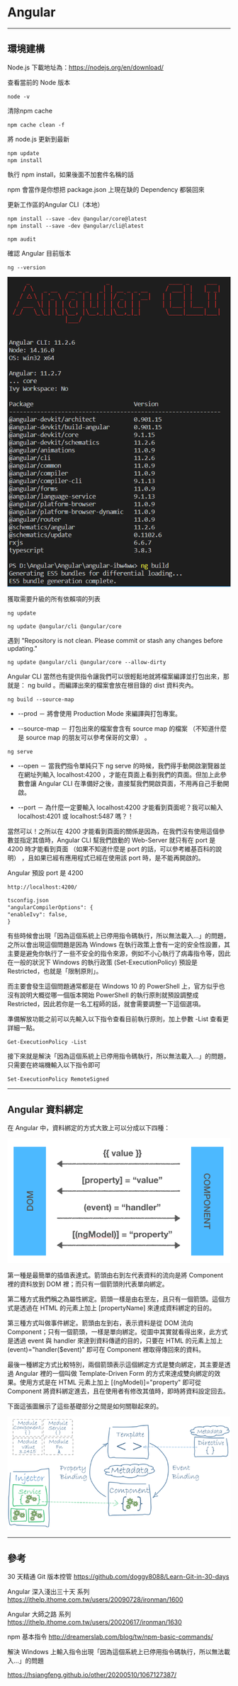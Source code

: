 # Angular



---------------------------------------------------------

## 環境建構


Node.js 下載地址為：https://nodejs.org/en/download/


查看當前的 Node 版本

```
node -v
```

清除npm cache

```
npm cache clean -f
```







將 node.js 更新到最新

```
npm update
npm install
```
執行 npm install，如果後面不加套件名稱的話

npm 會當作是你想把 package.json 上現在缺的 Dependency 都裝回來




更新工作區的Angular CLI（本地）

```
npm install --save -dev @angular/core@latest
npm install --save -dev @angular/cli@latest
```

```
npm audit
```




確認 Angular 目前版本

```
ng --version
```


![](./figures\20210407091530.png)





獲取需要升級的所有依賴項的列表

```
ng update
```


```
ng update @angular/cli @angular/core
```


遇到 "Repository is not clean. Please commit or stash any changes before updating."

```
ng update @angular/cli @angular/core --allow-dirty
```



Angular CLI 當然也有提供指令讓我們可以很輕鬆地就將檔案編譯並打包出來，那就是： ng build 。而編譯出來的檔案會放在根目錄的 dist 資料夾內。

```
ng build --source-map
```
* --prod － 將會使用 Production Mode 來編譯與打包專案。

* --source-map － 打包出來的檔案會含有 source map 的檔案 （不知道什麼是 source map 的朋友可以參考保哥的文章） 。





```
ng serve
```
* --open － 當我們指令單純只下 ng serve 的時候，我們得手動開啟瀏覽器並在網址列輸入 localhost:4200 ，才能在頁面上看到我們的頁面。但加上此參數會讓 Angular CLI 在準備好之後，直接幫我們開啟頁面，不用再自己手動開啟。

* --port － 為什麼一定要輸入 localhost:4200 才能看到頁面呢？我可以輸入 localhost:4201 或 localhost:5487 嗎？！

當然可以！之所以在 4200 才能看到頁面的關係是因為，在我們沒有使用這個參數並指定其值時，Angular CLI 幫我們啟動的 Web-Server 就只有在 port 是 4200 時才能看到頁面 （如果不知道什麼是 port 的話，可以參考維基百科的說明） ，且如果已經有應用程式已經在使用該 port 時，是不能再開啟的。



Angular 預設 port 是 4200

```
http://localhost:4200/
```



```
tsconfig.json
"angularCompilerOptions": {
"enableIvy": false,
}
```



有些時候會出現「因為這個系統上已停用指令碼執行，所以無法載入…」的問題，之所以會出現這個問題是因為 Windows 在執行政策上會有一定的安全性設置，其主要是避免你執行了一些不安全的指令來源，例如不小心執行了病毒指令等，因此在一般的狀況下 Windows 的執行政策 (Set-ExecutionPolicy) 預設是 Restricted，也就是「限制原則」。

而主要會發生這個問題通常都是在 Windows 10 的 PowerShell 上，官方似乎也沒有說明大概從哪一個版本開始 PowerShell 的執行原則就預設調整成 Restricted，因此若你是一名工程師的話，就會需要調整一下這個選項。

準備解放功能之前可以先輸入以下指令查看目前執行原則，加上參數 -List 查看更詳細一點。

```
Get-ExecutionPolicy -List
```


接下來就是解決「因為這個系統上已停用指令碼執行，所以無法載入…」的問題，只需要在終端機輸入以下指令即可

```
Set-ExecutionPolicy RemoteSigned
```




---------------------------------------------------------

## Angular 資料綁定



在 Angular 中，資料綁定的方式大致上可以分成以下四種：

![參考https://ithelp.ithome.com.tw/articles/10204430](./figures/20210406095030.png)


第一種是最簡單的插值表達式。箭頭由右到左代表資料的流向是將 Component 裡的資料放到 DOM 裡；而只有一個箭頭則代表單向綁定。

第二種方式我們稱之為屬性綁定。箭頭一樣是由右至左，且只有一個箭頭。這個方式是透過在 HTML 的元素上加上 [propertyName] 來達成資料綁定的目的。

第三種方式叫做事件綁定。箭頭由左到右，表示資料是從 DOM 流向 Component；只有一個箭頭，一樣是單向綁定。從圖中其實就看得出來，此方式是透過 event 與 handler 來達到資料傳遞的目的，只要在 HTML 的元素上加上 (event)="handler($event)" 即可在 Component 裡取得傳回來的資料。

最後一種綁定方式比較特別，兩個箭頭表示這個綁定方式是雙向綁定，其主要是透過 Angular 裡的一個叫做 Template-Driven Form 的方式來達成雙向綁定的效果。使用方式是在 HTML 元素上加上 [(ngModel)]="property" 即可從 Component 將資料綁定進去，且在使用者有修改其值時，即時將資料設定回去。



下面這張圖展示了這些基礎部分之間是如何關聯起來的。

![參考https://angular.tw/guide/architecture](./figures/20210406155830.png)
































































---------------------------------------------------------

## 參考


30 天精通 Git 版本控管
https://github.com/doggy8088/Learn-Git-in-30-days






Angular 深入淺出三十天 系列
https://ithelp.ithome.com.tw/users/20090728/ironman/1600


Angular 大師之路 系列
https://ithelp.ithome.com.tw/users/20020617/ironman/1630


npm 基本指令
http://dreamerslab.com/blog/tw/npm-basic-commands/



解決 Windows 上輸入指令出現「因為這個系統上已停用指令碼執行，所以無法載入...」的問題

https://hsiangfeng.github.io/other/20200510/1067127387/




